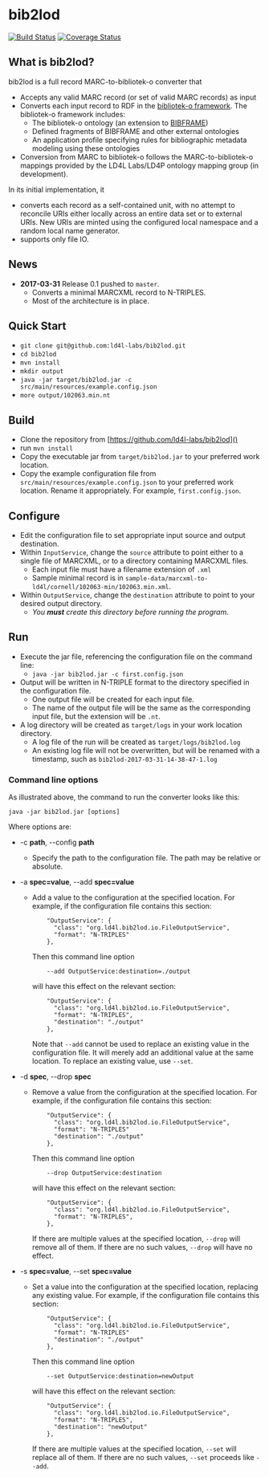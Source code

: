 # bib2lod

[![Build Status](https://travis-ci.org/ld4l-labs/bib2lod.svg?branch=develop)](https://travis-ci.org/ld4l-labs/bib2lod)
[![Coverage Status](https://coveralls.io/repos/github/ld4l-labs/bib2lod/badge.svg?branch=develop)](https://coveralls.io/github/ld4l-labs/bib2lod)

## What is bib2lod?

bib2lod is a full record MARC-to-bibliotek-o converter that  

* Accepts any valid MARC record (or set of valid MARC records) as input 
* Converts each input record to RDF in the [bibliotek-o framework](https://github.com/ld4l-labs/bibliotek-o). The bibliotek-o framework includes:
  * The bibliotek-o ontology (an extension to [BIBFRAME](https://www.loc.gov/bibframe/))
  * Defined fragments of BIBFRAME and other external ontologies
  * An application profile specifying rules for bibliographic metadata modeling using these ontologies
* Conversion from MARC to bibliotek-o follows the MARC-to-bibliotek-o mappings provided by the LD4L Labs/LD4P ontology mapping group (in development).

In its initial implementation, it

* converts each record as a self-contained unit, with no attempt to reconcile URIs either locally across an entire data set or to external URIs. New URIs are minted using the configured local namespace and a random local name generator.
* supports only file IO.

## News
* **2017-03-31** Release 0.1 pushed to `master`.
  * Converts a minimal MARCXML record to N-TRIPLES.
  * Most of the architecture is in place.
  
## Quick Start
* `git clone git@github.com:ld4l-labs/bib2lod.git`
* `cd bib2lod`
* `mvn install`
* `mkdir output`
* `java -jar target/bib2lod.jar -c src/main/resources/example.config.json`
* `more output/102063.min.nt`
  
## Build
* Clone the repository from [https://github.com/ld4l-labs/bib2lod]()
* run `mvn install`
* Copy the executable jar from `target/bib2lod.jar` to your preferred work location.
* Copy the example configuration file from `src/main/resources/example.config.json` to your preferred work location. Rename it appropriately. For example, `first.config.json`.

## Configure
* Edit the configuration file to set appropriate input source and output destination.
* Within `InputService`, change the `source` attribute to point either to a single file of MARCXML, or to a directory containing MARCXML files.
  * Each input file must have a filename extension of `.xml`
  * Sample minimal record is in `sample-data/marcxml-to-ld4l/cornell/102063-min/102063.min.xml`.
* Within `OutputService`, change the `destination` attribute to point to your desired output directory. 
  * _You **must** create this directory before running the program._

## Run
* Execute the jar file, referencing the configuration file on the command line:
  * `java -jar bib2lod.jar -c first.config.json`
* Output will be written in N-TRIPLE format to the directory specified in the configuration file. 
  * One output file will be created for each input file. 
  * The name of the output file will be the same as the corresponding input file, but the extension will be `.nt`.
* A log directory will be created as `target/logs` in your work location directory. 
  * A log file of the run will be created as `target/logs/bib2lod.log`
  * An existing log file will not be overwritten, but will be renamed with a timestamp, such as `bib2lod-2017-03-31-14-38-47-1.log`
  
### Command line options
As illustrated above, the command to run the converter looks like this:

    java -jar bib2lod.jar [options]
    
Where options are:

* -c __path__, --config __path__
  * Specify the path to the configuration file. 
    The path may be relative or absolute.
* -a __spec=value__, --add __spec=value__
  * Add a value to the configuration at the specified location. 
    For example, if the configuration file contains this section:

            "OutputService": {
              "class": "org.ld4l.bib2lod.io.FileOutputService",
              "format": "N-TRIPLES"
            },
    Then this command line option

            --add OutputService:destination=./output
    will have this effect on the relevant section:

            "OutputService": {
              "class": "org.ld4l.bib2lod.io.FileOutputService",
              "format": "N-TRIPLES",
              "destination": "./output"
            },
    Note that `--add` cannot be used to replace an existing value 
    in the configuration file. It will merely add an additional 
    value at the same location. To replace an existing value, 
    use `--set`.
    
* -d __spec__, --drop __spec__
  * Remove a value from the configuration at the specified location.
    For example, if the configuration file contains this section:

            "OutputService": {
              "class": "org.ld4l.bib2lod.io.FileOutputService",
              "format": "N-TRIPLES"
              "destination": "./output"
            },
    Then this command line option

            --drop OutputService:destination
    will have this effect on the relevant section:

            "OutputService": {
              "class": "org.ld4l.bib2lod.io.FileOutputService",
              "format": "N-TRIPLES",
            },
    If there are multiple values at the specified location, 
    `--drop` will remove all of them. If there are no such values,
    `--drop` will have no effect.

* -s __spec=value__, --set __spec=value__
  * Set a value into the configuration at the specified location,
    replacing any existing value. For example, if the 
    configuration file contains this section:

            "OutputService": {
              "class": "org.ld4l.bib2lod.io.FileOutputService",
              "format": "N-TRIPLES"
              "destination": "./output"
            },
    Then this command line option

            --set OutputService:destination=newOutput
    will have this effect on the relevant section:

            "OutputService": {
              "class": "org.ld4l.bib2lod.io.FileOutputService",
              "format": "N-TRIPLES",
              "destination": "newOutput"
            },
    If there are multiple values at the specified location, 
    `--set` will replace all of them. If there are no such values,
    `--set` proceeds like `--add`.
